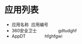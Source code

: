 # 应用列表
- 应用名称&nbsp;&nbsp;应用编号
- 360安全卫士&nbsp;&nbsp;&nbsp;&nbsp;&nbsp;&nbsp;&nbsp;&nbsp;&nbsp;&nbsp;&nbsp;&nbsp;&nbsp;&nbsp;&nbsp;&nbsp;&nbsp;&nbsp;gdtudghf
- AppDT&nbsp;&nbsp;&nbsp;&nbsp;&nbsp;&nbsp;&nbsp;&nbsp;&nbsp;&nbsp;&nbsp;&nbsp;&nbsp;&nbsp;&nbsp;&nbsp;hfghfgwi
